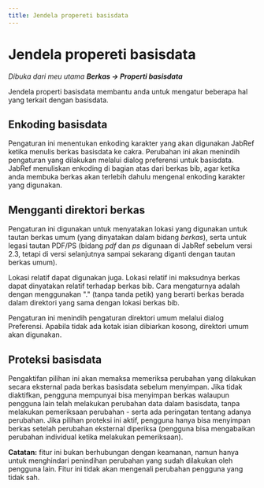 ```yaml
---
title: Jendela propereti basisdata
---
```


# Jendela propereti basisdata

*Dibuka dari meu utama **Berkas → Properti basisdata***

Jendela properti basisdata membantu anda untuk mengatur beberapa hal yang terkait dengan basisdata.

## Enkoding basisdata

Pengaturan ini menentukan enkoding karakter yang akan digunakan JabRef ketika menulis berkas basisdata ke cakra. Perubahan ini akan menindih pengaturan yang dilakukan melalui dialog preferensi untuk basisdata. JabRef menuliskan enkoding di bagian atas dari berkas bib, agar ketika anda membuka berkas akan terlebih dahulu mengenal enkoding karakter yang digunakan.

## Mengganti direktori berkas

Pengaturan ini digunakan untuk menyatakan lokasi yang digunakan untuk tautan berkas umum (yang dinyatakan dalam bidang *berkas*), serta untuk legasi tautan PDF/PS (bidang *pdf* dan *ps* digunaan di JabRef sebelum versi 2.3, tetapi di versi selanjutnya sampai sekarang diganti dengan tautan berkas umum).

Lokasi relatif dapat digunakan juga. Lokasi relatif ini maksudnya berkas dapat dinyatakan relatif terhadap berkas bib. Cara mengaturnya adalah dengan menggunakan "." (tanpa tanda petik) yang berarti berkas berada dalam direktori yang sama dengan lokasi berkas bib.

Pengaturan ini menindih pengaturan direktori umum melalui dialog Preferensi. Apabila tidak ada kotak isian dibiarkan kosong, direktori umum akan digunakan.

## Proteksi basisdata

Pengaktifan pilihan ini akan memaksa memeriksa perubahan yang dilakukan secara eksternal pada berkas basisdata sebelum menyimpan. Jika tidak diaktifkan, pengguna mempunyai bisa menyimpan berkas walaupun pengguna lain telah melakukan perubahan data dalam basisdata, tanpa melakukan pemeriksaan perubahan - serta ada peringatan tentang adanya perubahan. Jika pilihan proteksi ini aktif, pengguna hanya bisa menyimpan berkas setelah perubahan eksternal diperiksa (pengguna bisa mengabaikan perubahan individual ketika melakukan pemeriksaan).

**Catatan:** fitur ini bukan berhubungan dengan keamanan, namun hanya untuk menghindari penindihan perubahan yang sudah dilakukan oleh pengguna lain. Fitur ini tidak akan mengenali perubahan pengguna yang tidak sah.
